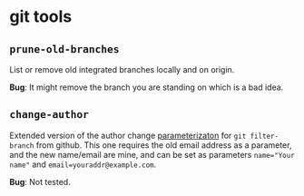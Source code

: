 # git tools

## `prune-old-branches`

List or remove old integrated branches locally and on origin.

**Bug**: It might remove the branch you are standing on which is a bad idea.

## `change-author`

Extended version of the author change
[parameterizaton](https://help.github.com/articles/changing-author-info/)
for `git filter-branch` from github. This one requires the old email
address as a parameter, and the new name/email are mine, and can be set
as parameters `name="Your name"` and `email=youraddr@example.com`.

**Bug**: Not tested.
